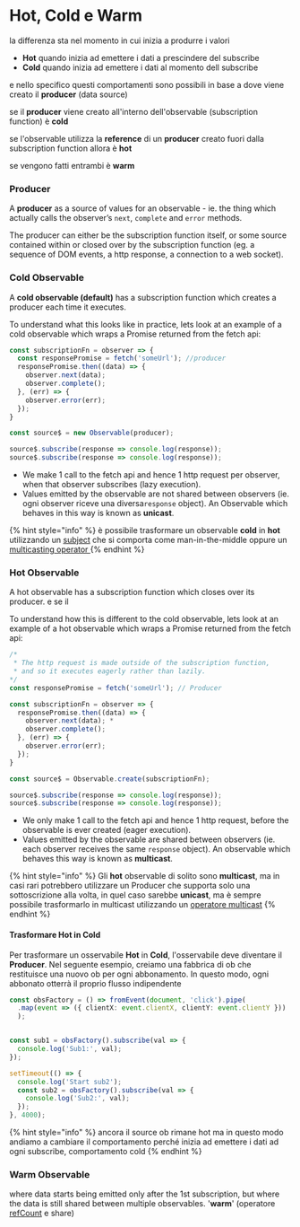 # Hot, Cold e Warm

la differenza sta nel momento in cui inizia a produrre i valori

* **Hot** quando inizia ad emettere i dati a prescindere del subscribe
* **Cold** quando inizia ad emettere i dati al momento dell subscribe

e nello specifico questi comportamenti sono possibili in base a dove viene creato  il **producer** \(data source\) 

se il **producer** viene creato all'interno dell'observable \(subscription function\) è **cold**

se l'observable utilizza la **reference** di un **producer** creato fuori dalla subscription function allora è **hot**

se vengono fatti entrambi è **warm**

### **Producer**

A **producer** as a source of values for an observable - ie. the thing which actually calls the observer’s `next`, `complete` and `error` methods.

The producer can either be the subscription function itself, or some source contained within or closed over by the subscription function \(eg. a sequence of DOM events, a http response, a connection to a web socket\).

### Cold Observable <a id="cold-observable"></a>

A **cold observable \(default\)** has a subscription function which creates a producer each time it executes.

To understand what this looks like in practice, lets look at an example of a cold observable which wraps a Promise returned from the fetch api:

```typescript
const subscriptionFn = observer => {
  const responsePromise = fetch('someUrl'); //producer
  responsePromise.then((data) => { 
    observer.next(data);
    observer.complete();
  }, (err) => {
    observer.error(err);
  });
}

const source$ = new Observable(producer);

source$.subscribe(response => console.log(response));
source$.subscribe(response => console.log(response));
```

* We make 1 call to the fetch api and hence 1 http request per observer, when that observer subscribes \(lazy execution\).
* Values emitted by the observable are not shared between observers \(ie. ogni observer riceve una diversa`response` object\). An Observable which behaves in this way is known as **unicast**.

{% hint style="info" %}
è possibile trasformare un observable **cold** in **hot** utilizzando un [subject](../subject.md) che si comporta come man-in-the-middle oppure un [multicasting operator ](../operators/#multicasting-operators)
{% endhint %}

### Hot Observable <a id="hot-observable"></a>

A hot observable has a subscription function which closes over its producer. e se il 

To understand how this is different to the cold observable, lets look at an example of a hot observable which wraps a Promise returned from the fetch api:

```typescript
/*
 * The http request is made outside of the subscription function, 
 * and so it executes eagerly rather than lazily.
*/
const responsePromise = fetch('someUrl'); // Producer

const subscriptionFn = observer => {
  responsePromise.then((data) => {
    observer.next(data); * 
    observer.complete();
  }, (err) => {
    observer.error(err);
  });
}

const source$ = Observable.create(subscriptionFn);

source$.subscribe(response => console.log(response));
source$.subscribe(response => console.log(response));
```

* We only make 1 call to the fetch api and hence 1 http request, before the observable is ever created \(eager execution\).
* Values emitted by the observable are shared between observers \(ie. each observer receives the same `response` object\). An observable which behaves this way is known as **multicast**.

{% hint style="info" %}
Gli **hot** observable  di solito sono **multicast**, ma in casi rari potrebbero utilizzare un Producer che supporta solo una sottoscrizione alla volta, in quel caso sarebbe **unicast**, ma è sempre possibile trasformarlo in multicast utilizzando un [operatore multicast](../operators/#multicasting-operators) 
{% endhint %}

#### Trasformare Hot in Cold

Per trasformare un osservabile **Hot** in **Cold**, l'osservabile deve diventare il **Producer**. Nel seguente esempio, creiamo una fabbrica di ob che restituisce una nuovo ob per ogni abbonamento. In questo modo, ogni abbonato otterrà il proprio flusso indipendente

```typescript
const obsFactory = () => fromEvent(document, 'click').pipe(
  .map(event => ({ clientX: event.clientX, clientY: event.clientY }))
  );


const sub1 = obsFactory().subscribe(val => {
  console.log('Sub1:', val);
});

setTimeout(() => {
  console.log('Start sub2');
  const sub2 = obsFactory().subscribe(val => {
    console.log('Sub2:', val);
  });
}, 4000);
```

{% hint style="info" %}
ancora il source ob rimane hot ma in questo modo andiamo a cambiare il comportamento perché inizia ad emettere i dati ad ogni subscribe, comportamento cold
{% endhint %}

### Warm Observable

where data starts being emitted only after the 1st subscription, but where the data is still shared between multiple observables. '**warm**' \(operatore [refCount](../operators/#refcount) e share\)


